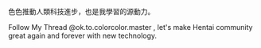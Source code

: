 色色推動人類科技進步，也是我學習的源動力。

Follow My Thread @ok.to.colorcolor.master , let's make Hentai community great again and forever with new technology.
